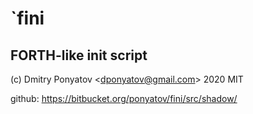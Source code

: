 # `fini
## FORTH-like init script

(c) Dmitry Ponyatov <<dponyatov@gmail.com>> 2020 MIT

github: https://bitbucket.org/ponyatov/fini/src/shadow/
